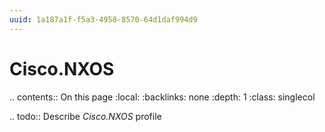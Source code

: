 ```yaml
---
uuid: 1a187a1f-f5a3-4958-8570-64d1daf994d9
---
```



# Cisco.NXOS

.. contents:: On this page
    :local:
    :backlinks: none
    :depth: 1
    :class: singlecol

.. todo::
    Describe *Cisco.NXOS* profile


